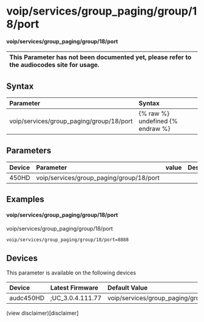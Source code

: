 ﻿---
description: voip/services/group_paging/group/18/port
search: false
---

# voip/services/group_paging/group/18/port

#### voip/services/group_paging/group/18/port


| This Parameter has not been documented yet, please refer to the audiocodes site for usage.  |
| :--- |

## Syntax
| Parameter | Syntax |
| :--- | :--- |
|voip/services/group_paging/group/18/port | {% raw %} undefined {% endraw %} |

## Parameters
|Device|Parameter|value|Description|
|:---|:---|:---|:---|
| 450HD | voip/services/group_paging/group/18/port |  |  |

## Examples
#### voip/services/group_paging/group/18/port

voip/services/group_paging/group/18/port

```
voip/services/group_paging/group/18/port=8888
```

## Devices
This parameter is available on the following devices

| Device | Latest Firmware | Default Value |
|:---|:---|:---|
| audc450HD | ;UC_3.0.4.111.77 | voip/services/group_paging/group/18/port=8888 

(view disclaimer)[disclaimer]
